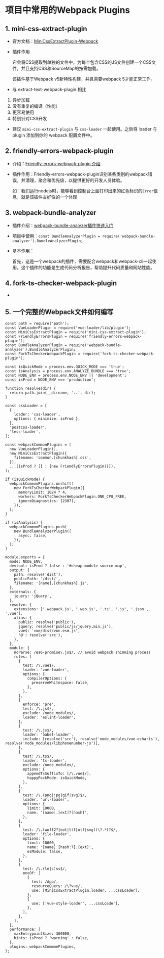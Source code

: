 # 项目中常用的Webpack Plugins

## 1. mini-css-extract-plugin

- 官方文档：[MiniCssExtractPlugin-Webpack](https://webpack.docschina.org/plugins/mini-css-extract-plugin/)
- 插件作用

  它会将CSS提取到单独的文件中，为每个包含CSS的JS文件创建一个CSS文件，并且支持CSS和SourceMap的按需加载。
  
  该插件基于Webpack v5新特性构建，并且需要webpack 5才能正常工作。
- 与 extract-text-webpack-plugin 相比

1. 异步加载
2. 没有重复的编译（性能）
3. 更容易使用
4. 特别针对CSS开发

- 建议 `mini-css-extract-plugin` 与 `css-loader` 一起使用。之后将 loader 与 plugin 添加到你的 webpack 配置文件中。

## 2. friendly-errors-webpack-plugin

- 介绍：[Friendly-errors-webpack-plugin 介绍](https://www.cnblogs.com/angelasp/p/10622283.html)
- 插件作用：Friendly-errors-webpack-plugin识别某些类别的webpack错误，并清理，聚合和优先级，以提供更好的开发人员体验。

  如：我们运行nodejs时，能够看到控制台上面打印出来的红色标识的`Error`信息，就是该插件友好性的一个体现

## 3. webpack-bundle-analyzer

- 插件介绍：[webpack-bundle-analyzer插件快速入门](https://juejin.cn/post/6844903825216651271)
- 项目中使用：`const BundleAnalyzerPlugin = require('webpack-bundle-analyzer').BundleAnalyzerPlugin;`
- 基本作用：

  首先，这是一个webpack的插件，需要配合webpack和webpack-cli一起使用。这个插件的功能是生成代码分析报告，帮助提升代码质量和网站性能。

## 4. fork-ts-checker-webpack-plugin

- 

## 5. 一个完整的Webpack文件如何编写

```
const path = require('path');
const VueLoaderPlugin = require('vue-loader/lib/plugin');
const MiniCssExtractPlugin = require('mini-css-extract-plugin');
const FriendlyErrorsPlugin = require('friendly-errors-webpack-plugin');
const BundleAnalyzerPlugin = require('webpack-bundle-analyzer').BundleAnalyzerPlugin;
const ForkTsCheckerWebpackPlugin = require('fork-ts-checker-webpack-plugin');

const isQuickMode = process.env.QUICK_MODE === 'true';
const isAnalysis = process.env.ANALYZE_BUNDLE === 'true';
const NODE_ENV = process.env.NODE_ENV || 'development';
const isProd = NODE_ENV === 'production';

function resolve(dir) {
  return path.join(__dirname, '..', dir);
}

const cssLoader = [
  {
    loader: 'css-loader',
    options: { minimize: isProd },
  },
  'postcss-loader',
  'less-loader',
];

const webpackCommonPlugins = [
  new VueLoaderPlugin(),
  new MiniCssExtractPlugin({
    filename: 'common.[chunkhash].css',
  }),
  ...(isProd ? [] : [new FriendlyErrorsPlugin()]),
];

if (isQuickMode) {
  webpackCommonPlugins.unshift(
    new ForkTsCheckerWebpackPlugin({
      memoryLimit: 1024 * 4,
      workers: ForkTsCheckerWebpackPlugin.ONE_CPU_FREE,
      ignoreDiagnostics: [2307],
    }),
  );
}

if (isAnalysis) {
  webpackCommonPlugins.push(
    new BundleAnalyzerPlugin({
      async: false,
    }),
  );
}

module.exports = {
  mode: NODE_ENV,
  devtool: isProd ? false : '#cheap-module-source-map',
  output: {
    path: resolve('dist'),
    publicPath: '/dist/',
    filename: '[name].[chunkhash].js',
  },
  externals: {
    jquery: 'jQuery',
  },
  resolve: {
    extensions: ['.webpack.js', '.web.js', '.ts', '.js', '.json', '.vue'],
    alias: {
      public: resolve('public'),
      jquery: resolve('public/js/jquery.min.js'),
      vue$: 'vue/dist/vue.esm.js',
      '@': resolve('src'),
    },
  },
  module: {
    noParse: /es6-promise\.js$/, // avoid webpack shimming process
    rules: [
      {
        test: /\.vue$/,
        loader: 'vue-loader',
        options: {
          compilerOptions: {
            preserveWhitespace: false,
          },
        },
      },
      {
        enforce: 'pre',
        test: /\.js$/,
        exclude: /node_modules/,
        loader: 'eslint-loader',
      },
      {
        test: /\.js$/,
        loader: 'babel-loader',
        include: [resolve('src'), resolve('node_modules/vue-echarts'), resolve('node_modules/libphonenumber-js')],
      },
      {
        test: /\.ts$/,
        loader: 'ts-loader',
        exclude: /node_modules/,
        options: {
          appendTsSuffixTo: [/\.vue$/],
          happyPackMode: isQuickMode,
        },
      },
      {
        test: /\.(png|jpg|gif|svg)$/,
        loader: 'url-loader',
        options: {
          limit: 10000,
          name: '[name].[ext]?[hash]',
        },
      },
      {
        test: /\.(woff2?|eot|ttf|otf|svg)(\?.*)?$/,
        loader: 'file-loader',
        options: {
          limit: 10000,
          name: '[name].[hash:7].[ext]',
          esModule: false,
        },
      },
      {
        test: /\.(le|c)ss$/,
        oneOf: [
          {
            test: /App/,
            resourceQuery: /\?vue/,
            use: [MiniCssExtractPlugin.loader, ...cssLoader],
          },
          {
            use: ['vue-style-loader', ...cssLoader],
          },
        ],
      },
    ],
  },
  performance: {
    maxEntrypointSize: 300000,
    hints: isProd ? 'warning' : false,
  },
  plugins: webpackCommonPlugins,
};

```





